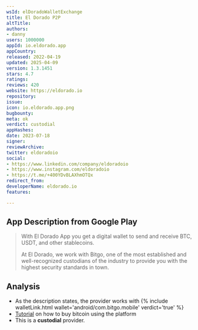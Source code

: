 ```yaml
---
wsId: elDoradoWalletExchange
title: El Dorado P2P
altTitle: 
authors:
- danny
users: 1000000
appId: io.eldorado.app
appCountry: 
released: 2022-04-19
updated: 2025-04-09
version: 1.3.1451
stars: 4.7
ratings: 
reviews: 420
website: https://eldorado.io
repository: 
issue: 
icon: io.eldorado.app.png
bugbounty: 
meta: ok
verdict: custodial
appHashes: 
date: 2023-07-18
signer: 
reviewArchive: 
twitter: eldoradoio
social:
- https://www.linkedin.com/company/eldoradoio
- https://www.instagram.com/eldoradoio
- https://t.me/+400YDvBLAXhmOTQx
redirect_from: 
developerName: eldorado.io
features: 

---
```


## App Description from Google Play

> With El Dorado App you get a digital wallet to send and receive BTC, USDT, and other stablecoins.
>
> At El Dorado, we work with Bitgo, one of the most established and well-recognized custodians of the industry to provide you with the highest security standards in town.

## Analysis 

- As the description states, the provider works with 
{% include walletLink.html wallet='android/com.bitgo.mobile' verdict='true' %}
- [Tutorial](https://eldorado.io/en/tutorials/how-to-buy-bitcoin-in-venezuela/) on how to buy bitcoin using the platform
- This is a **custodial** provider.
